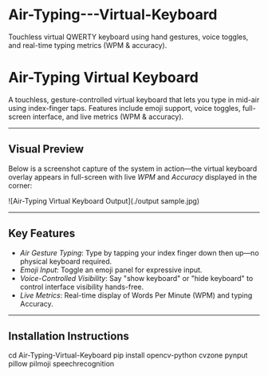 # Air-Typing---Virtual-Keyboard
Touchless virtual QWERTY keyboard using hand gestures, voice toggles, and real-time typing metrics (WPM &amp; accuracy).

# Air-Typing Virtual Keyboard

A touchless, gesture-controlled virtual keyboard that lets you type in mid-air using index-finger taps. Features include emoji support, voice toggles, full-screen interface, and live metrics (WPM & accuracy).

---

##  Visual Preview

Below is a screenshot capture of the system in action—the virtual keyboard overlay appears in full-screen with live *WPM* and *Accuracy* displayed in the corner:

![Air-Typing Virtual Keyboard Output](./output sample.jpg)

---

##  Key Features

- *Air Gesture Typing*: Type by tapping your index finger down then up—no physical keyboard required.
- *Emoji Input*: Toggle an emoji panel for expressive input.
- *Voice-Controlled Visibility*: Say "show keyboard" or "hide keyboard" to control interface visibility hands-free.
- *Live Metrics*: Real-time display of Words Per Minute (WPM) and typing Accuracy.

---

##  Installation Instructions

cd Air-Typing-Virtual-Keyboard
pip install opencv-python cvzone pynput pillow pilmoji speechrecognition
